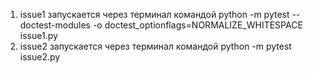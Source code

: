 1. issue1 запускается через терминал командой python -m pytest --doctest-modules -o doctest_optionflags=NORMALIZE_WHITESPACE issue1.py
2. issue2 запускается через терминал командой python -m pytest issue2.py
